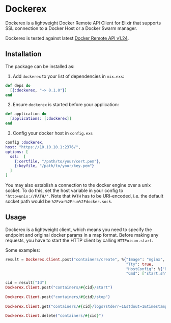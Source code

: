 # Dockerex

Dockerex is a lightweight Docker Remote API Client for Elixir that supports SSL connection to a Docker Host or a Docker Swarm manager.

 Dockerex is tested against latest [Docker Remote API v1.24](https://docs.docker.com/engine/reference/api/docker_remote_api_v1.24/).
 
## Installation

The package can be installed as:

  1. Add `dockerex` to your list of dependencies in `mix.exs`:

  ```elixir
  def deps do
    [{:dockerex, "~> 0.1.0"}]
  end
  ```

  2. Ensure `dockerex` is started before your application:

  ```elixir
  def application do
    [applications: [:dockerex]]
  end
  ```
  
  3. Config your docker host in `config.exs`
  
  ```elixir
  config :dockerex,
  host: "https://10.10.10.1:2376/",
  options: [
    ssl:  [
      {:certfile, "/path/to/your/cert.pem"},
      {:keyfile, "/path/to/your/key.pem"}
    ]
  ]
  ```
  
You may also establish a connection to the docker engine over a unix socket. To
do this, set the host variable in your config to `"http+unix://PATH/"`. Note
that `PATH` has to be URI-encoded, i.e. the default socket path would be
`%2Fvar%2Frun%2Fdocker.sock`.

## Usage
 Dockerex is a lightweight client, which means you need to specify the endpoint and original docker params in a map format.
Before making any requests, you have to start the HTTP client by calling
`HTTPoison.start`.

 Some examples:


  ```elixir
  result = Dockerex.Client.post("containers/create", %{"Image": "nginx",
                                                       "Tty": true,
                                                       "HostConfig": %{"RestartPolicy": %{ "Name": "always"}},
                                                       "Cmd": ["start.sh"]})

  cid = result["Id"]
  Dockerex.Client.post("containers/#{cid}/start")
    
  Dockerex.Client.post("containers/#{cid}/stop")
    
  Dockerex.Client.get("containers/#{cid}/logs?stderr=1&stdout=1&timestamps=0&since=#{DateTime.to_unix(DateTime.utc_now) - 5}")
    
  Dockerex.Client.delete("containers/#{cid}")
```


